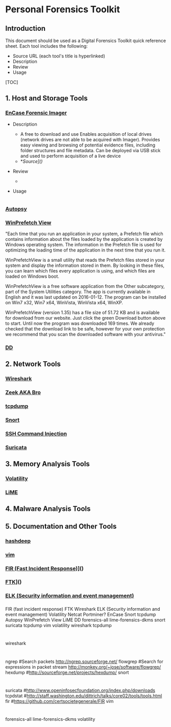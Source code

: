 # Personal Forensics Toolkit

## Introduction

This document should be used as a Digital Forensics Toolkit quick reference sheet. Each tool includes the following:

- Source URL (each tool's title is hyperlinked)
- Description
- Review
- Usage

[TOC]
## 1. Host and Storage Tools
### [EnCase Forensic Imager](<https://www.guidancesoftware.com/encase-forensic-imager>)

- Description

  - A free to download and use Enables acquisition of local drives (network drives are not able to be acquired with Imager). Provides easy viewing and browsing of potential evidence files, including folder structures and file metadata. Can be deployed via USB stick and used to perform acquisition of a live device 
  - **Source]()*

- Review

  - 

- Usage

  ```bash
  
  ```

### [Autopsy](<https://www.sleuthkit.org/autopsy/>)

### [WinPrefetch View](<https://winprefetchview.soft112.com/>)

"Each time that you run an application in your system, a Prefetch file which contains information about the files loaded by the application is created by Windows operating system. The information in the Prefetch file is used for optimizing the loading time of the application in the next time that you run it.

WinPrefetchView is a small utility that reads the Prefetch files stored in your system and display the information stored in them. By looking in these files, you can learn which files every application is using, and which files are loaded on Windows boot. 

WinPrefetchView is a free software application from the Other subcategory, part of the System Utilities category. The app is currently available in English and it was last updated on 2016-01-12. The program can be installed on Win7 x32, Win7 x64, WinVista, WinVista x64, WinXP.

WinPrefetchView (version 1.35) has a file size of 51.72 KB and is available for download from our website. Just click the green Download button above to start. Until now the program was downloaded 169 times. We already checked that the download link to be safe, however for your own protection we recommend that you scan the downloaded software with your antivirus."

### [DD](https://linux.die.net/man/1/dd)

## 2. Network Tools

### [Wireshark](http://www.wireshark.org/)

### [Zeek AKA Bro](https://www.zeek.org/)

### [tcpdump](http://www.tcpdump.org/)

### [Snort](http://snort.org)

### [SSH Command Injection](https://www.ssh.com/ssh/command/)

### []()

### [Suricata](https://suricata-ids.org/)

## 3. Memory Analysis Tools

### [Volatility](https://www.volatilityfoundation.org/)

### [LiME](https://github.com/504ensicsLabs/LiME)

### []()

## 4. Malware Analysis Tools

### []()

## 5. Documentation and Other Tools

### [hashdeep](https://github.com/jessek/hashdeep)

### [vim](https://github.com/vim/vim)

### [FIR (Fast Incident Response)](<https://github.com/certsocietegenerale/FIR>)]()

### [FTK](https://accessdata.com/products-services/forensic-toolkit-ftk)]()

### [ELK (Security information and event management)]()

### []()


FIR (fast incident response)
FTK
Wireshark
ELK (Security information and event management)
Volatility
Netcat
Portminer?
EnCase
Snort
tcpdump
Autopsy
WinPrefetch View
LiME
DD
forensics-all
lime-forensics-dkms
snort
suricata
tcpdump
vim
volatility
wireshark
tcpdump 
#
wireshark
#
ngrep
#Search packets http://ngrep.sourceforge.net/
flowgrep
#Search for expressions in packet stream http://monkey.org/~jose/software/flowgrep/
hexdump
#http://sourceforge.net/projects/hexdump/
snort
#
suricata
#http://www.openinfosecfoundation.org/index.php/downloads
tcpdstat
#http://staff.washington.edu/dittrich/talks/core02/tools/tools.html
fir
#https://github.com/certsocietegenerale/FIR
vim
#
forensics-all
lime-forensics-dkms
volatility